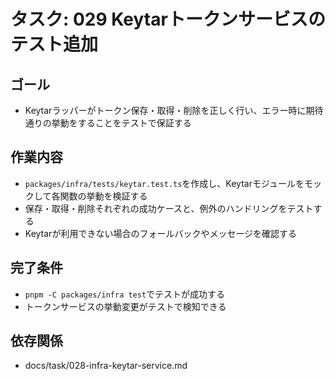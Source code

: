 # タスク: 029 Keytarトークンサービスのテスト追加

## ゴール

- Keytarラッパーがトークン保存・取得・削除を正しく行い、エラー時に期待通りの挙動をすることをテストで保証する

## 作業内容

- `packages/infra/tests/keytar.test.ts`を作成し、Keytarモジュールをモックして各関数の挙動を検証する
- 保存・取得・削除それぞれの成功ケースと、例外のハンドリングをテストする
- Keytarが利用できない場合のフォールバックやメッセージを確認する

## 完了条件

- `pnpm -C packages/infra test`でテストが成功する
- トークンサービスの挙動変更がテストで検知できる

## 依存関係

- docs/task/028-infra-keytar-service.md
